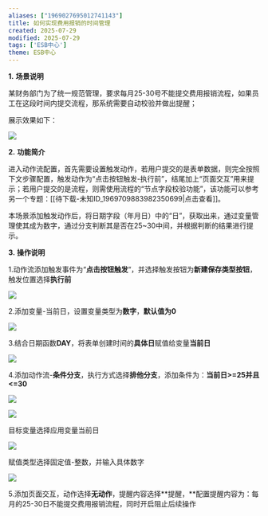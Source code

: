```yaml
---
aliases: ["1969027695012741143"]
title: 如何实现费用报销的时间管理          
created: 2025-07-29
modified: 2025-07-29
tags: ['ESB中心']
theme: ESB中心
---
```


**1.** **场景说明**

某财务部门为了统一规范管理，要求每月25-30号不能提交费用报销流程，如果员工在这段时间内提交流程，那系统需要自动校验并做出提醒；

展示效果如下：

![](https://myhelpdoc.oss-cn-heyuan.aliyuncs.com/mdimages/f0359a34859e397740bb2b38613618f4.jpg)

**2.** **功能简介**

进入动作流配置，首先需要设置触发动作，若用户提交的是表单数据，则完全按照下文步骤配置，触发动作为“点击按钮触发-执行前”，结尾加上“页面交互”用来提示；若用户提交的是流程，则需使用流程的“节点字段校验功能”，该功能可以参考另一个专题：[[待下载-未知ID_1969709883982350699|点击查看]]。

本场景添加触发动作后，将日期字段（年月日）中的“日”，获取出来，通过变量管理使其成为数字，通过分支判断其是否在25~30中间，并根据判断的结果进行提示。

**3.** **操作说明**

1.动作流添加触发事件为“**点击按钮触发**“，并选择触发按钮为**新建保存类型按钮**，触发位置选择**执行前**

**![](https://myhelpdoc.oss-cn-heyuan.aliyuncs.com/mdimages/56a7e1c39fbe48923bd0b2297e7af4fe.jpg)**

2.添加变量-当前日，设置变量类型为**数字**，**默认值为0**

**![](https://myhelpdoc.oss-cn-heyuan.aliyuncs.com/mdimages/8123c2d5151936ed269d2e040fba1f80.jpg)**

3.结合日期函数**DAY**，将表单创建时间的**具体日**赋值给变量**当前日**

**![](https://myhelpdoc.oss-cn-heyuan.aliyuncs.com/mdimages/4cf06df03ac34877369b948d9b2a6b54.jpg)**

4.添加动作流-**条件分支**，执行方式选择**排他分支**，添加条件为：**当前日>=25并且<=30**

**![](https://myhelpdoc.oss-cn-heyuan.aliyuncs.com/mdimages/4978e4cc0105d4f498bdcd32f1344d97.jpg)**

**![](https://myhelpdoc.oss-cn-heyuan.aliyuncs.com/mdimages/648607435208bc556fff508d03ee85aa.jpg)**

目标变量选择应用变量当前日

**![](https://myhelpdoc.oss-cn-heyuan.aliyuncs.com/mdimages/188b9b26f87f4d6b7c130e0da911ebce.jpg)**

赋值类型选择固定值-整数，并输入具体数字

**![](https://myhelpdoc.oss-cn-heyuan.aliyuncs.com/mdimages/471d75b3d1b623f2ed63fb5fd594f747.jpg)**

5.添加页面交互，动作选择**无动作**，提醒内容选择**提醒，**配置提醒内容为：每月的25-30日不能提交费用报销流程，同时开启阻止后续操作


